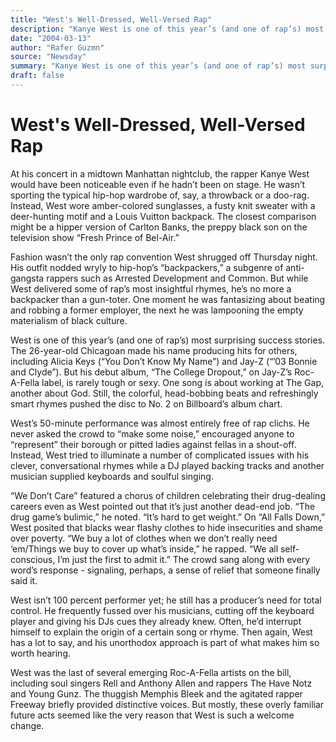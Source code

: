 ```yaml
---
title: "West's Well-Dressed, Well-Versed Rap"
description: "Kanye West is one of this year’s (and one of rap’s) most surprising success stories. The 26-year-old Chicagoan made his name producing hits for others, including Alicia Keys and Jay-Z...."
date: "2004-03-13"
author: "Rafer Guzmn"
source: "Newsday"
summary: "Kanye West is one of this year’s (and one of rap’s) most surprising success stories. The 26-year-old Chicagoan made his name producing hits for others, including Alicia Keys and Jay-Z."
draft: false
---
```


# West's Well-Dressed, Well-Versed Rap

At his concert in a midtown Manhattan nightclub, the rapper Kanye West would have been noticeable even if he hadn’t been on stage. He wasn’t sporting the typical hip-hop wardrobe of, say, a throwback or a doo-rag. Instead, West wore amber-colored sunglasses, a fusty knit sweater with a deer-hunting motif and a Louis Vuitton backpack. The closest comparison might be a hipper version of Carlton Banks, the preppy black son on the television show “Fresh Prince of Bel-Air.”

Fashion wasn’t the only rap convention West shrugged off Thursday night. His outfit nodded wryly to hip-hop’s “backpackers,” a subgenre of anti- gangsta rappers such as Arrested Development and Common. But while West delivered some of rap’s most insightful rhymes, he’s no more a backpacker than a gun-toter. One moment he was fantasizing about beating and robbing a former employer, the next he was lampooning the empty materialism of black culture.

West is one of this year’s (and one of rap’s) most surprising success stories. The 26-year-old Chicagoan made his name producing hits for others, including Alicia Keys (“You Don’t Know My Name”) and Jay-Z (“’03 Bonnie and Clyde”). But his debut album, “The College Dropout,” on Jay-Z’s Roc- A-Fella label, is rarely tough or sexy. One song is about working at The Gap, another about God. Still, the colorful, head-bobbing beats and refreshingly smart rhymes pushed the disc to No. 2 on Billboard’s album chart.

West’s 50-minute performance was almost entirely free of rap clichs. He never asked the crowd to “make some noise,” encouraged anyone to “represent” their borough or pitted ladies against fellas in a shout-off. Instead, West tried to illuminate a number of complicated issues with his clever, conversational rhymes while a DJ played backing tracks and another musician supplied keyboards and soulful singing.

“We Don’t Care” featured a chorus of children celebrating their drug-dealing careers even as West pointed out that it’s just another dead-end job. “The drug game’s bulimic,” he noted. “It’s hard to get weight.” On “All Falls Down,” West posited that blacks wear flashy clothes to hide insecurities and shame over poverty. “We buy a lot of clothes when we don’t really need ‘em/Things we buy to cover up what’s inside,” he rapped. “We all self-conscious, I’m just the first to admit it.” The crowd sang along with every word’s response - signaling, perhaps, a sense of relief that someone finally said it.

West isn’t 100 percent performer yet; he still has a producer’s need for total control. He frequently fussed over his musicians, cutting off the keyboard player and giving his DJs cues they already knew. Often, he’d interrupt himself to explain the origin of a certain song or rhyme. Then again, West has a lot to say, and his unorthodox approach is part of what makes him so worth hearing.

West was the last of several emerging Roc-A-Fella artists on the bill, including soul singers Rell and Anthony Allen and rappers The Have Notz and Young Gunz. The thuggish Memphis Bleek and the agitated rapper Freeway briefly provided distinctive voices. But mostly, these overly familiar future acts seemed like the very reason that West is such a welcome change.
